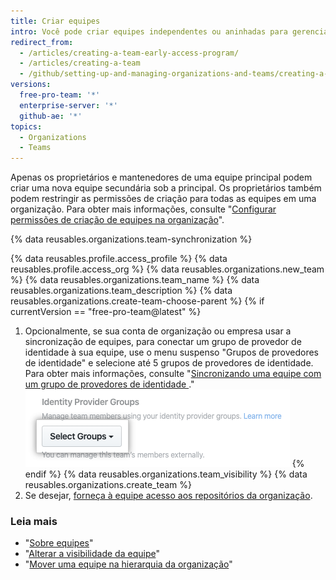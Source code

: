 ```yaml
---
title: Criar equipes
intro: Você pode criar equipes independentes ou aninhadas para gerenciar permissões de repositório e menções para grupos de pessoas.
redirect_from:
  - /articles/creating-a-team-early-access-program/
  - /articles/creating-a-team
  - /github/setting-up-and-managing-organizations-and-teams/creating-a-team
versions:
  free-pro-team: '*'
  enterprise-server: '*'
  github-ae: '*'
topics:
  - Organizations
  - Teams
---
```


Apenas os proprietários e mantenedores de uma equipe principal podem criar uma nova equipe secundária sob a principal. Os proprietários também podem restringir as permissões de criação para todas as equipes em uma organização. Para obter mais informações, consulte "[Configurar permissões de criação de equipes na organização](/articles/setting-team-creation-permissions-in-your-organization)".

{% data reusables.organizations.team-synchronization %}

{% data reusables.profile.access_profile %}
{% data reusables.profile.access_org %}
{% data reusables.organizations.new_team %}
{% data reusables.organizations.team_name %}
{% data reusables.organizations.team_description %}
{% data reusables.organizations.create-team-choose-parent %}
{% if currentVersion == "free-pro-team@latest" %}
1. Opcionalmente, se sua conta de organização ou empresa usar a sincronização de equipes, para conectar um grupo de provedor de identidade à sua equipe, use o menu suspenso "Grupos de provedores de identidade" e selecione até 5 grupos de provedores de identidade. Para obter mais informações, consulte "[Sincronizando uma equipe com um grupo de provedores de identidade ](/organizations/organizing-members-into-teams/synchronizing-a-team-with-an-identity-provider-group)." ![Menu suspenso para escolher grupos de provedores de identidade](/assets/images/help/teams/choose-an-idp-group.png)
{% endif %}
{% data reusables.organizations.team_visibility %}
{% data reusables.organizations.create_team %}
9. Se desejar, [forneça à equipe acesso aos repositórios da organização](/articles/managing-team-access-to-an-organization-repository).

### Leia mais

- "[Sobre equipes](/articles/about-teams)"
- "[Alterar a visibilidade da equipe](/articles/changing-team-visibility)"
- "[Mover uma equipe na hierarquia da organização](/articles/moving-a-team-in-your-organization-s-hierarchy)"
